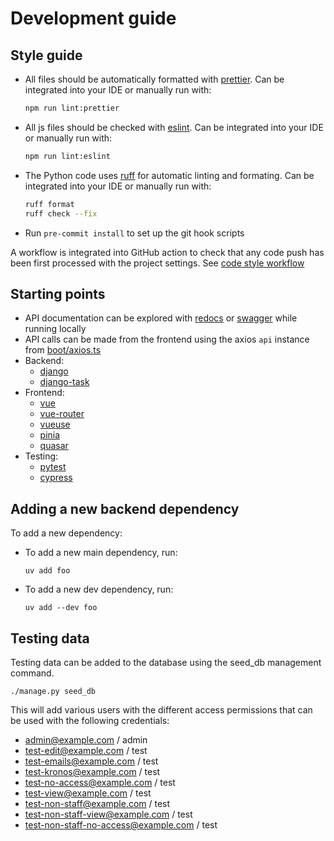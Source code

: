 # Development guide

## Style guide

- All files should be automatically formatted with [prettier](https://prettier.io/).
  Can be integrated into your IDE or manually run with:
  ```bash
  npm run lint:prettier
  ```
- All js files should be checked with [eslint](https://eslint.org/).
  Can be integrated into your IDE or manually run with:
  ```bash
  npm run lint:eslint
  ```
- The Python code uses [ruff](https://docs.astral.sh/ruff/) for automatic linting and
  formating. Can be integrated into your IDE or manually run with:

  ```bash
  ruff format
  ruff check --fix
  ```

- Run `pre-commit install` to set up the git hook scripts

A workflow is integrated into GitHub action to check that any code push has been first processed with the project
settings. See [code style workflow](../.github/workflows/lint.yml)

## Starting points

- API documentation can be explored with [redocs](http://localhost:8000/api/schema/redoc/)
  or [swagger](http://localhost:8000/api/schema/swagger-ui/#/) while running locally
- API calls can be made from the frontend using the axios `api` instance from [boot/axios.ts](../src/boot/axios.ts)
- Backend:
  - [django](https://docs.djangoproject.com//)
  - [django-task](https://github.com/morlandi/django-task)
- Frontend:
  - [vue](https://vuejs.org/)
  - [vue-router](https://router.vuejs.org/)
  - [vueuse](https://vueuse.org/)
  - [pinia](https://pinia.vuejs.org/)
  - [quasar](https://quasar.dev/)
- Testing:
  - [pytest](https://docs.pytest.org/)
  - [cypress](https://docs.cypress.io/)

## Adding a new backend dependency

To add a new dependency:

- To add a new main dependency, run:
  ```shell
  uv add foo
  ```
- To add a new dev dependency, run:
  ```shell
  uv add --dev foo
  ```

## Testing data

Testing data can be added to the database using the seed_db management command.

```shell
./manage.py seed_db
```

This will add various users with the different access permissions that can be used with
the following credentials:

- admin@example.com / admin
- test-edit@example.com / test
- test-emails@example.com / test
- test-kronos@example.com / test
- test-no-access@example.com / test
- test-view@example.com / test
- test-non-staff@example.com / test
- test-non-staff-view@example.com / test
- test-non-staff-no-access@example.com / test

